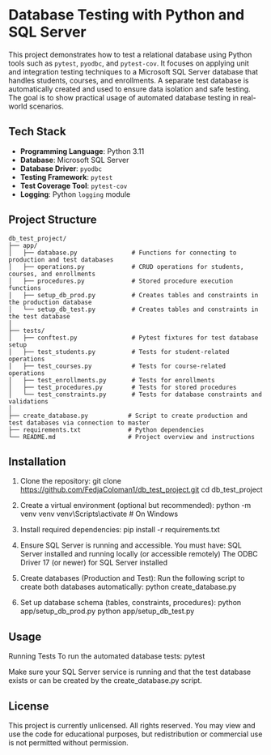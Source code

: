 # Database Testing with Python and SQL Server
This project demonstrates how to test a relational database using Python tools such as `pytest`, `pyodbc`, and `pytest-cov`. It focuses on applying unit and integration testing techniques to a Microsoft SQL Server database that handles students, courses, and enrollments.
A separate test database is automatically created and used to ensure data isolation and safe testing. The goal is to show practical usage of automated database testing in real-world scenarios.

## Tech Stack
- **Programming Language**: Python 3.11  
- **Database**: Microsoft SQL Server  
- **Database Driver**: `pyodbc`  
- **Testing Framework**: `pytest`  
- **Test Coverage Tool**: `pytest-cov`  
- **Logging**: Python `logging` module  

## Project Structure

```text
db_test_project/
├── app/
│   ├── database.py               # Functions for connecting to production and test databases
│   ├── operations.py             # CRUD operations for students, courses, and enrollments
│   ├── procedures.py             # Stored procedure execution functions
│   ├── setup_db_prod.py          # Creates tables and constraints in the production database
│   └── setup_db_test.py          # Creates tables and constraints in the test database
│
├── tests/
│   ├── conftest.py               # Pytest fixtures for test database setup
│   ├── test_students.py          # Tests for student-related operations
│   ├── test_courses.py           # Tests for course-related operations
│   ├── test_enrollments.py       # Tests for enrollments
│   ├── test_procedures.py        # Tests for stored procedures
│   └── test_constraints.py       # Tests for database constraints and validations
│
├── create_database.py           # Script to create production and test databases via connection to master
├── requirements.txt             # Python dependencies
└── README.md                    # Project overview and instructions
```

## Installation
1. Clone the repository:
git clone https://github.com/FedjaColoman1/db_test_project.git
cd db_test_project

2. Create a virtual environment (optional but recommended):
python -m venv venv
venv\Scripts\activate  # On Windows

3. Install required dependencies:
pip install -r requirements.txt

4. Ensure SQL Server is running and accessible.
You must have:
SQL Server installed and running locally (or accessible remotely)
The ODBC Driver 17 (or newer) for SQL Server installed

5. Create databases (Production and Test):
Run the following script to create both databases automatically:
python create_database.py

6. Set up database schema (tables, constraints, procedures):
python app/setup_db_prod.py
python app/setup_db_test.py

## Usage
Running Tests
To run the automated database tests:
pytest

Make sure your SQL Server service is running and that the test database exists or can be created by the create_database.py script.

## License
This project is currently unlicensed. All rights reserved.
You may view and use the code for educational purposes, but redistribution or commercial use is not permitted without permission.
